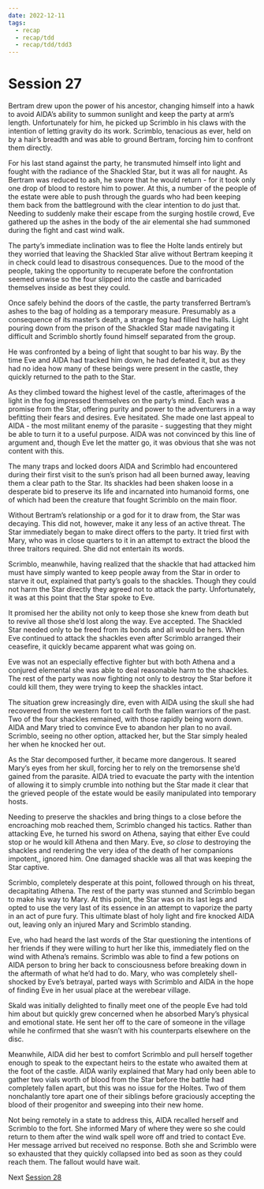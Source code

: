 ```yaml
---
date: 2022-12-11
tags:
  - recap
  - recap/tdd
  - recap/tdd/tdd3
---
```

# Session 27

Bertram drew upon the power of his ancestor, changing himself into a hawk to avoid AIDA’s ability to summon sunlight and keep the party at arm’s length. Unfortunately for him, he picked up Scrimblo in his claws with the intention of letting gravity do its work. Scrimblo, tenacious as ever, held on by a hair’s breadth and was able to ground Bertram, forcing him to confront them directly.

For his last stand against the party, he transmuted himself into light and fought with the radiance of the Shackled Star, but it was all for naught. As Bertram was reduced to ash, he swore that he would return - for it took only one drop of blood to restore him to power. At this, a number of the people of the estate were able to push through the guards who had been keeping them back from the battleground with the clear intention to do just that. Needing to suddenly make their escape from the surging hostile crowd, Eve gathered up the ashes in the body of the air elemental she had summoned during the fight and cast wind walk.

The party’s immediate inclination was to flee the Holte lands entirely but they worried that leaving the Shackled Star alive without Bertram keeping it in check could lead to disastrous consequences. Due to the mood of the people, taking the opportunity to recuperate before the confrontation seemed unwise so the four slipped into the castle and barricaded themselves inside as best they could.

Once safely behind the doors of the castle, the party transferred Bertram’s ashes to the bag of holding as a temporary measure. Presumably as a consequence of its master’s death, a strange fog had filled the halls. Light pouring down from the prison of the Shackled Star made navigating it difficult and Scrimblo shortly found himself separated from the group.

He was confronted by a being of light that sought to bar his way. By the time Eve and AIDA had tracked him down, he had defeated it, but as they had no idea how many of these beings were present in the castle, they quickly returned to the path to the Star.

As they climbed toward the highest level of the castle, afterimages of the light in the fog impressed themselves on the party’s mind. Each was a promise from the Star, offering purity and power to the adventurers in a way befitting their fears and desires. Eve hesitated. She made one last appeal to AIDA - the most militant enemy of the parasite - suggesting that they might be able to turn it to a useful purpose. AIDA was not convinced by this line of argument and, though Eve let the matter go, it was obvious that she was not content with this.

The many traps and locked doors AIDA and Scrimblo had encountered during their first visit to the sun’s prison had all been burned away, leaving them a clear path to the Star. Its shackles had been shaken loose in a desperate bid to preserve its life and incarnated into humanoid forms, one of which had been the creature that fought Scrimblo on the main floor.

Without Bertram’s relationship or a god for it to draw from, the Star was decaying. This did not, however, make it any less of an active threat. The Star immediately began to make direct offers to the party. It tried first with Mary, who was in close quarters to it in an attempt to extract the blood the three traitors required. She did not entertain its words.

Scrimblo, meanwhile, having realized that the shackle that had attacked him must have simply wanted to keep people away from the Star in order to starve it out, explained that party’s goals to the shackles. Though they could not harm the Star directly they agreed not to attack the party. Unfortunately, it was at this point that the Star spoke to Eve.

It promised her the ability not only to keep those she knew from death but to revive all those she’d lost along the way. Eve accepted. The Shackled Star needed only to be freed from its bonds and all would be hers. When Eve continued to attack the shackles even after Scrimblo arranged their ceasefire, it quickly became apparent what was going on.

Eve was not an especially effective fighter but with both Athena and a conjured elemental she was able to deal reasonable harm to the shackles. The rest of the party was now fighting not only to destroy the Star before it could kill them, they were trying to keep the shackles intact.

The situation grew increasingly dire, even with AIDA using the skull she had recovered from the western fort to call forth the fallen warriors of the past. Two of the four shackles remained, with those rapidly being worn down. AIDA and Mary tried to convince Eve to abandon her plan to no avail. Scrimblo, seeing no other option, attacked her, but the Star simply healed her when he knocked her out.

As the Star decomposed further, it became more dangerous. It seared Mary’s eyes from her skull, forcing her to rely on the tremorsense she’d gained from the parasite. AIDA tried to evacuate the party with the intention of allowing it to simply crumble into nothing but the Star made it clear that the grieved people of the estate would be easily manipulated into temporary hosts.

Needing to preserve the shackles and bring things to a close before the encroaching mob reached them, Scrimblo changed his tactics. Rather than attacking Eve, he turned his sword on Athena, saying that either Eve could stop or he would kill Athena and then Mary. Eve, *so close* to destroying the shackles and rendering the very idea of the death of her companions impotent,, ignored him. One damaged shackle was all that was keeping the Star captive.

Scrimblo, completely desperate at this point, followed through on his threat, decapitating Athena. The rest of the party was stunned and Scrimblo began to make his way to Mary. At this point, the Star was on its last legs and opted to use the very last of its essence in an attempt to vaporize the party in an act of pure fury. This ultimate blast of holy light and fire knocked AIDA out, leaving only an injured Mary and Scrimblo standing.

Eve, who had heard the last words of the Star questioning the intentions of her friends if they were willing to hurt her like this, immediately fled on the wind with Athena’s remains. Scrimblo was able to find a few potions on AIDA person to bring her back to consciousness before breaking down in the aftermath of what he’d had to do. Mary, who was completely shell-shocked by Eve’s betrayal, parted ways with Scrimblo and AIDA in the hope of finding Eve in her usual place at the werebear village.

Skald was initially delighted to finally meet one of the people Eve had told him about but quickly grew concerned when he absorbed Mary’s physical and emotional state. He sent her off to the care of someone in the village while he confirmed that she wasn’t with his counterparts elsewhere on the disc.

Meanwhile, AIDA did her best to comfort Scrimblo and pull herself together enough to speak to the expectant heirs to the estate who awaited them at the foot of the castle. AIDA warily explained that Mary had only been able to gather two vials worth of blood from the Star before the battle had completely fallen apart, but this was no issue for the Holtes. Two of them nonchalantly tore apart one of their siblings before graciously accepting the blood of their progenitor and sweeping into their new home.

Not being remotely in a state to address this, AIDA recalled herself and Scrimblo to the fort. She informed Mary of where they were so she could return to them after the wind walk spell wore off and tried to contact Eve. Her message arrived but received no response. Both she and Scrimblo were so exhausted that they quickly collapsed into bed as soon as they could reach them. The fallout would have wait.

Next
[Session 28](Recaps/Auril%20Adventures/Campaign%203%20-%20A%20Wasteland%20of%20Flesh/Session%2028.md)